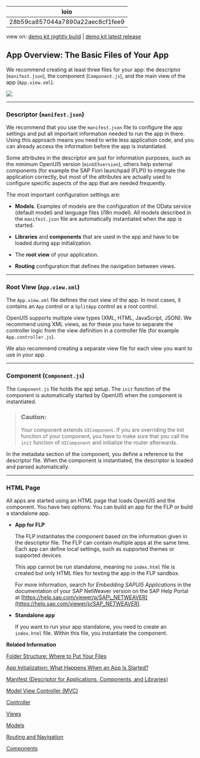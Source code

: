 <!-- loio28b59ca857044a7890a22aec8cf1fee9 -->

| loio |
| -----|
| 28b59ca857044a7890a22aec8cf1fee9 |

<div id="loio">

view on: [demo kit nightly build](https://sdk.openui5.org/nightly/#/topic/28b59ca857044a7890a22aec8cf1fee9) | [demo kit latest release](https://sdk.openui5.org/topic/28b59ca857044a7890a22aec8cf1fee9)</div>

## App Overview: The Basic Files of Your App

We recommend creating at least three files for your app: the descriptor \(`manifest.json`\), the component \(`Component.js`\), and the main view of the app \(`App.view.xml`\).

![](images/loioeeae30fe7983476a9777e809a8820147_LowRes.png)

***

### Descriptor \(`manifest.json`\)

We recommend that you use the `manifest.json` file to configure the app settings and put all important information needed to run the app in there. Using this approach means you need to write less application code, and you can already access the information before the app is instantiated.

Some attributes in the descriptor are just for information purposes, such as the minimum OpenUI5 version \(`minUI5version`\), others help external components \(for example the SAP Fiori launchpad \(FLP\)\) to integrate the application correctly, but most of the attributes are actually used to configure specific aspects of the app that are needed frequently.

The most important configuration settings are:

-   **Models**. Examples of models are the configuration of the OData service \(default model\) and language files \(i18n model\). All models described in the `manifest.json` file are automatically instantiated when the app is started.

-   **Libraries** and **components** that are used in the app and have to be loaded during app initialization.

-   The **root view** of your application.

-   **Routing** configuration that defines the navigation between views.


***

### Root View \(`App.view.xml`\)

The `App.view.xml` file defines the root view of the app. In most cases, it contains an `App` control or a `SplitApp` control as a root control.

OpenUI5 supports multiple view types \(XML, HTML, JavaScript, JSON\). We recommend using XML views, as for these you have to separate the controller logic from the view definition in a controller file \(for example `App.controller.js`\).

We also recommend creating a separate view file for each view you want to use in your app.

***

### Component \(`Component.js`\)

The `Component.js` file holds the app setup. The `init` function of the component is automatically started by OpenUI5 when the component is instantiated.

> ### Caution:  
> Your component extends `UIComponent`. If you are overriding the init function of your component, you have to make sure that you call the `init` function of `UIComponent` and initialize the router afterwards.

In the metadata section of the component, you define a reference to the descriptor file. When the component is instantiated, the descriptor is loaded and parsed automatically.

***

### HTML Page

All apps are started using an HTML page that loads OpenUI5 and the component. You have two options: You can build an app for the FLP or build a standalone app.

-   **App for FLP**

    The FLP instantiates the component based on the information given in the descriptor file. The FLP can contain multiple apps at the same time. Each app can define local settings, such as supported themes or supported devices.

    This app cannot be run standalone, meaning no `index.html` file is created but only HTML files for testing the app in the FLP sandbox.

    For more information, search for *Embedding SAPUI5 Applications* in the documentation of your SAP NetWeaver version on the SAP Help Portal at [https://help.sap.com/viewer/p/SAP\_NETWEAVER](https://help.sap.com/viewer/p/SAP_NETWEAVER).

-   **Standalone app**

    If you want to run your app standalone, you need to create an `index.html` file. Within this file, you instantiate the component.


**Related Information**  


[Folder Structure: Where to Put Your Files](Folder_Structure_Where_to_Put_Your_Files_003f755.md "The details described here represent a best practice for structuring an application that features one component, one OData service and less than 20 views. If you're building an app that has more components, OData services and views, you may have to introduce more folder levels than described here.")

[App Initialization: What Happens When an App Is Started?](App_Initialization_What_Happens_When_an_App_Is_Started_d2f5869.md "When a user starts an app (in the SAP Fiori launchpad (FLP) or using an HTML page), several steps will be performed in the background.")

[Manifest \(Descriptor for Applications, Components, and Libraries\)](Manifest_Descriptor_for_Applications_Components_and_Libraries_be0cf40.md "The manifest (also known as descriptor for applications, components, and libraries, in short: app descriptor) is inspired by the WebApplication Manifest concept introduced by the W3C. The manifest provides a central, machine-readable, and easy-to-access location for storing metadata associated with an application, an application component, or a library.")

[Model View Controller \(MVC\)](Model_View_Controller_MVC_91f2334.md "The Model View Controller (MVC) concept is used in OpenUI5 to separate the representation of information from the user interaction. This separation facilitates development and the changing of parts independently.")

[Controller](Controller_121b8e6.md "A controller contains methods that define how models and views interact.")

[Views](Views_91f27e3.md "The view in the Model-View-Controller (MVC) concept is responsible for defining and rendering the UI. OpenUI5 supports predefined view types.")

[Models](Models_e1b6259.md "A model in the Model View Controller concept holds the data and provides methods to retrieve the data from the database and to set and update data.")

[Routing and Navigation](Routing_and_Navigation_3d18f20.md "OpenUI5 offers hash-based navigation, which allows you to build single-page apps where the navigation is done by changing the hash. In this way the browser does not have to reload the page; instead there is a callback to which the app and especially the affected view can react. A hash string is parsed and matched against patterns which will then inform the handlers.")

[Components](Components_958ead5.md "Components are independent and reusable parts used in OpenUI5 applications.")

